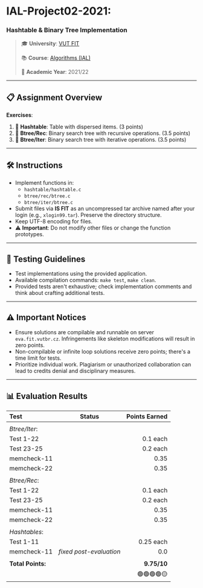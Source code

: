 # **IAL-Project02-2021**:

### Hashtable & Binary Tree Implementation

> 🎓 **University**: [VUT FIT](https://www.fit.vut.cz/)
>
> 📚 **Course**: [Algorithms (IAL)](https://www.fit.vut.cz/study/course/268213/)
>
> 📅 **Academic Year**: 2021/22

---

## 📋 **Assignment Overview**

**Exercises**:

1. 📘 **Hashtable**: Table with dispersed items. (3 points)
2. 📘 **Btree/Rec**: Binary search tree with recursive operations. (3.5 points)
3. 📘 **Btree/Iter**: Binary search tree with iterative operations. (3.5 points)

---

## 🛠 **Instructions**

- Implement functions in:
  - `hashtable/hashtable.c`
  - `btree/rec/btree.c`
  - `btree/iter/btree.c`
- Submit files via **IS FIT** as an uncompressed tar archive named after your login (e.g., `xlogin99.tar`). Preserve the directory structure.
- Keep UTF-8 encoding for files.
- ⚠️ **Important**: Do not modify other files or change the function prototypes.

---

## 🧪 **Testing Guidelines**

- Test implementations using the provided application.
- Available compilation commands: `make test`, `make clean`.
- Provided tests aren't exhaustive; check implementation comments and think about crafting additional tests.

---

## ⚠️ **Important Notices**

- Ensure solutions are compilable and runnable on server `eva.fit.vutbr.cz`. Infringements like skeleton modifications will result in zero points.
- Non-compilable or infinite loop solutions receive zero points; there's a time limit for tests.
- Prioritize individual work. Plagiarism or unauthorized collaboration can lead to credits denial and disciplinary measures.

---

## 📊 **Evaluation Results**

| Test              |         Status          | Points Earned |
| :---------------- | :---------------------: | ------------: |
|                   |                         |               |
| _Btree/Iter_:     |                         |               |
| Test 1-22         |                         |      0.1 each |
| Test 23-25        |                         |      0.2 each |
| memcheck-11       |                         |          0.35 |
| memcheck-22       |                         |          0.35 |
|                   |                         |               |
| _Btree/Rec_:      |                         |               |
| Test 1-22         |                         |      0.1 each |
| Test 23-25        |                         |      0.2 each |
| memcheck-11       |                         |          0.35 |
| memcheck-22       |                         |          0.35 |
|                   |                         |               |
| _Hashtables_:     |                         |               |
| Test 1-11         |                         |     0.25 each |
| memcheck-11       | _fixed post-evaluation_ |           0.0 |
|                   |                         |               |
| **Total Points:** |                         |   **9.75/10** |
|                   |                         |    🟢🟢🟢🟢🟡 |
